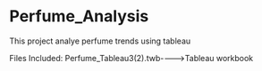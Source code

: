 # Perfume_Analysis
This project analye perfume trends using tableau

 Files Included:
 Perfume_Tableau3(2).twb---->Tableau workbook
